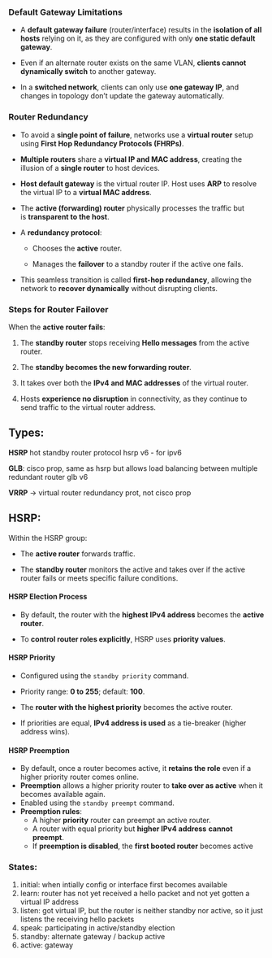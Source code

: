 ### **Default Gateway Limitations**

- A **default gateway failure** (router/interface) results in the **isolation of all hosts** relying on it, as they are configured with only **one static default gateway**.
    
- Even if an alternate router exists on the same VLAN, **clients cannot dynamically switch** to another gateway.
    
- In a **switched network**, clients can only use **one gateway IP**, and changes in topology don’t update the gateway automatically.

### **Router Redundancy**

- To avoid a **single point of failure**, networks use a **virtual router** setup using **First Hop Redundancy Protocols (FHRPs)**.
    
- **Multiple routers** share a **virtual IP and MAC address**, creating the illusion of a **single router** to host devices.
    
- **Host default gateway** is the virtual router IP. Host uses **ARP** to resolve the virtual IP to a **virtual MAC address**.
    
- The **active (forwarding) router** physically processes the traffic but is **transparent to the host**.
    
- A **redundancy protocol**:
    
    - Chooses the **active** router.
        
    - Manages the **failover** to a standby router if the active one fails.
        
- This seamless transition is called **first-hop redundancy**, allowing the network to **recover dynamically** without disrupting clients.


### **Steps for Router Failover**

When the **active router fails**:

1. The **standby router** stops receiving **Hello messages** from the active router.
    
2. The **standby becomes the new forwarding router**.
    
3. It takes over both the **IPv4 and MAC addresses** of the virtual router.
    
4. Hosts **experience no disruption** in connectivity, as they continue to send traffic to the virtual router address.

## Types:
**HSRP**
hot standby router protocol 
hsrp v6 - for ipv6

**GLB**: cisco prop, same as hsrp but allows load balancing between multiple redundant router
glb v6

**VRRP** -> virtual router redundancy prot, not cisco prop

## HSRP:
Within the HSRP group:

- The **active router** forwards traffic.
    
- The **standby router** monitors the active and takes over if the active router fails or meets specific failure conditions.

#### **HSRP Election Process**

- By default, the router with the **highest IPv4 address** becomes the **active router**.
    
- To **control router roles explicitly**, HSRP uses **priority values**.
    

#### **HSRP Priority**

- Configured using the `standby priority` command.
    
- Priority range: **0 to 255**; default: **100**.
    
- The **router with the highest priority** becomes the active router.
    
- If priorities are equal, **IPv4 address is used** as a tie-breaker (higher address wins).

#### **HSRP Preemption**

- By default, once a router becomes active, it **retains the role** even if a higher priority router comes online.
- **Preemption** allows a higher priority router to **take over as active** when it becomes available again.
- Enabled using the `standby preempt` command.
- **Preemption rules**:
    - A higher **priority** router can preempt an active router.
    - A router with equal priority but **higher IPv4 address** **cannot preempt**.
    - If **preemption is disabled**, the **first booted router** becomes active
### States:
1. initial: when intially config or interface first becomes available
2. learn: router has not yet received a hello packet and not yet gotten a virtual IP address
3. listen: got virtual IP, but the router is neither standby nor active, so it just listens the receiving hello packets
4. speak: participating in active/standby election
5. standby: alternate gateway / backup active
6. active: gateway

